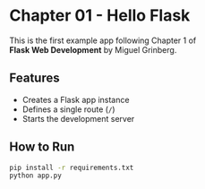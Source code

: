 # Chapter 01 - Hello Flask

This is the first example app following Chapter 1 of  
**Flask Web Development** by Miguel Grinberg.

## Features

- Creates a Flask app instance
- Defines a single route (`/`)
- Starts the development server

## How to Run

```bash
pip install -r requirements.txt
python app.py
```
